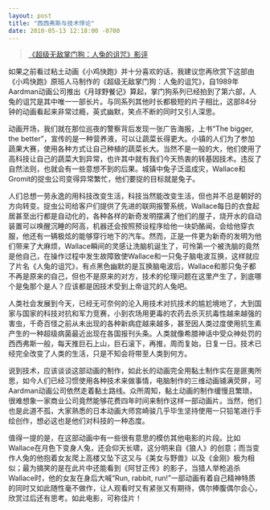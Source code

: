 ```yaml
---
layout: post
title: "西西弗斯与技术悖论"
date: 2010-05-13 12:18:00 -0700 
---
```


> [《超级无敌掌门狗：人兔的诅咒》影评](http://movie.douban.com/subject/1419901/)  

如果之前看过粘土动画《小鸡快跑》并十分喜欢的话，我建议您再欣赏下这部由《小鸡快跑》原班人马制作的《超级无敌掌门狗：人兔的诅咒》，自1989年Aardman动画公司推出《月球野餐记》算起，掌门狗系列已经拍到了第六部，人兔的诅咒是其中唯一一部长片。与同系列其他时长都极短的片子相比，这部84分钟的动画看起来非常过瘾，英式幽默，笑点不断的同时又引人深思。

动画开场，我们就在那位巡夜的警察背后发现一张广告海报，上书“The bigger, the better”，宣传的是一种营养液，可以让蔬菜长得更大。小镇的人们为了参加蔬果大赛，使用各种方式让自己种植的蔬菜长大。当然不是一般的大，他们使用了高科技让自己的蔬菜大到异常，也许其中就有我们今天热衷的转基因技术。违反了自然法则，也就会有一些意想不到的后果。城镇中兔子泛滥成灾，Wallace和Gromit的捉虫公司变得异常繁忙，他们要捉的目标就是兔子。

人们总想一劳永逸的用科技改变生活，科技当然能改变生活，但也并不总是朝好的方向转变。捉虫公司给客户们提供了先进的联网报警系统，Wallace每日的衣食起居甚至出行都是自动化的，各种各样的新奇发明摆满了他们的屋子，烧开水的自动装置可以唤醒沉睡的阿高，机器还会按照预设程序给他一块奶酪闻，会给他穿衣服，他还有一辆极炫的能够穿行地下的汽车。然而，正是一件更为新奇的发明为他们带来了大麻烦，Wallace瞬间的灵感让洗脑机诞生了，可怜第一个被洗脑的竟然是他自己，在操作过程中发生故障致使Wallace和一只兔子脑电波互换，这样就应了片名《人兔的诅咒》，有点黑色幽默的是互换脑电波后，Wallace和那只兔子都不再是原来的自己，但也不是原来的对方，技术的伦理问题在这里产生了，到底哪个是兔那个是人？应该都是因技术受到上帝诅咒的人兔吧。

人类社会发展到今天，已经无可奈何的沦入用技术对抗技术的尴尬境地了，大到国家与国家的科技对抗和军力竞赛，小到农场用更毒的农药去杀灭抗毒性越来越强的害虫，千奇百怪之前从未出现的各种新病症越来越多，甚至因人类过度使用抗生素产生的一种超级病菌最近出现在各国报刊头条。人类就像希腊神话中受众神处罚的西西弗斯一般，每天推巨石上山，巨石滚下，再推，周而复始，日复一日。技术已经完全改变了人类的生活，只是不知会将带至人类到何方。

说到技术，应该谈谈这部动画的制作，如此长的动画完全用黏土制作实在是匪夷所思，如今人们已经习惯使用各种技术来做事情，电脑制作的三维动画铺满荧屏，可Aardman动画公司依然走着黏土路线。众所周知，黏土动画的制作缓慢且繁琐，很难想象一家商业公司竟然能够花费四年时间来制作这样一部动画片。当然，他们也是此道不孤，大家熟悉的日本动画大师宫崎骏几乎毕生坚持使用一只铅笔进行手绘创作，想必这也是他们对科技的一种态度。

值得一提的是，在这部动画中有一些很有意思的模仿其他电影的片段。比如Wallace在月色下变身人兔，还会仰天长啸，这分明来自《狼人》的创意；而当变作人兔的他抱着女友爬上高楼又坠下这又与《美女与野兽》以及《金刚》极为相似；最为搞笑的是在此片中还能看到《阿甘正传》的影子，当猎人举枪追杀Wallace时，他的女友在身后大喊“Run, rabbit, run!”一部动画有着自己精神特质的同时又如此随性毫不做作，让人观看时又有紧张又有期待，偶尔捧腹偶尔会心，欣赏过后还有思考。如此电影，可称佳片！